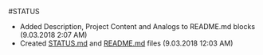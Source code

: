 #STATUS


* Added Description, Project Content and Analogs to README.md blocks
(9.03.2018 2:07 AM)
* Created [STATUS.md](https://bitbucket.org/ImmortalLamp/fantastical-things/STATUS.md) and [README.md](https://bitbucket.org/ImmortalLamp/fantastical-things/README.md) files (9.03.2018 12:03 AM)